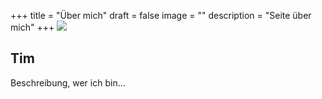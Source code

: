 +++
title = "Über mich"
draft = false
image = ""
description = "Seite über mich"
+++
![](/img/default-author.png)

## Tim

Beschreibung, wer ich bin...